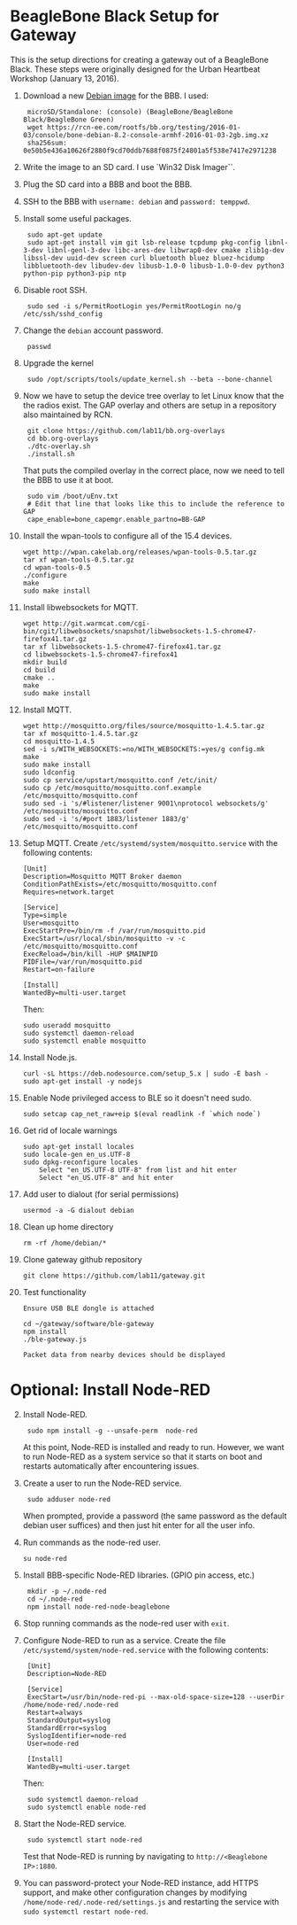 BeagleBone Black Setup for Gateway
==================================

This is the setup directions for creating a gateway out of a
BeagleBone Black. These steps were originally designed for the
Urban Heartbeat Workshop (January 13, 2016).

1. Download a new
[Debian image](http://elinux.org/Beagleboard:BeagleBoneBlack_Debian#Jessie_Snapshot_console)
for the BBB. I used:

        microSD/Standalone: (console) (BeagleBone/BeagleBone Black/BeagleBone Green)
        wget https://rcn-ee.com/rootfs/bb.org/testing/2016-01-03/console/bone-debian-8.2-console-armhf-2016-01-03-2gb.img.xz
        sha256sum: 0e50b5e436a10626f2880f9cd70ddb7688f0875f24801a5f538e7417e2971238

2. Write the image to an SD card. I use `Win32 Disk Imager``.

3. Plug the SD card into a BBB and boot the BBB.

4. SSH to the BBB with `username: debian` and `password: temppwd`.

5. Install some useful packages.

        sudo apt-get update
        sudo apt-get install vim git lsb-release tcpdump pkg-config libnl-3-dev libnl-genl-3-dev libc-ares-dev libwrap0-dev cmake zlib1g-dev libssl-dev uuid-dev screen curl bluetooth bluez bluez-hcidump libbluetooth-dev libudev-dev libusb-1.0-0 libusb-1.0-0-dev python3 python-pip python3-pip ntp

6. Disable root SSH.

        sudo sed -i s/PermitRootLogin yes/PermitRootLogin no/g /etc/ssh/sshd_config

7. Change the `debian` account password.

        passwd

8. Upgrade the kernel

        sudo /opt/scripts/tools/update_kernel.sh --beta --bone-channel

9. Now we have to setup the device tree overlay to let Linux know that the the radios exist.
The GAP overlay and others are setup in a repository also maintained by RCN.

        git clone https://github.com/lab11/bb.org-overlays
        cd bb.org-overlays
        ./dtc-overlay.sh
        ./install.sh

    That puts the compiled overlay in the correct place, now we need to tell the BBB to use it at boot.

        sudo vim /boot/uEnv.txt
        # Edit that line that looks like this to include the reference to GAP
        cape_enable=bone_capemgr.enable_partno=BB-GAP

10. Install the wpan-tools to configure all of the 15.4 devices.

        wget http://wpan.cakelab.org/releases/wpan-tools-0.5.tar.gz
        tar xf wpan-tools-0.5.tar.gz
        cd wpan-tools-0.5
        ./configure
        make
        sudo make install

11. Install libwebsockets for MQTT.

        wget http://git.warmcat.com/cgi-bin/cgit/libwebsockets/snapshot/libwebsockets-1.5-chrome47-firefox41.tar.gz
        tar xf libwebsockets-1.5-chrome47-firefox41.tar.gz
        cd libwebsockets-1.5-chrome47-firefox41
        mkdir build
        cd build
        cmake ..
        make
        sudo make install

12. Install MQTT.

        wget http://mosquitto.org/files/source/mosquitto-1.4.5.tar.gz
        tar xf mosquitto-1.4.5.tar.gz
        cd mosquitto-1.4.5
        sed -i s/WITH_WEBSOCKETS:=no/WITH_WEBSOCKETS:=yes/g config.mk
        make
        sudo make install
        sudo ldconfig
        sudo cp service/upstart/mosquitto.conf /etc/init/
        sudo cp /etc/mosquitto/mosquitto.conf.example /etc/mosquitto/mosquitto.conf
        sudo sed -i 's/#listener/listener 9001\nprotocol websockets/g' /etc/mosquitto/mosquitto.conf
        sudo sed -i 's/#port 1883/listener 1883/g' /etc/mosquitto/mosquitto.conf

12. Setup MQTT. Create `/etc/systemd/system/mosquitto.service` with the following contents:

        [Unit]
        Description=Mosquitto MQTT Broker daemon
        ConditionPathExists=/etc/mosquitto/mosquitto.conf
        Requires=network.target

        [Service]
        Type=simple
        User=mosquitto
        ExecStartPre=/bin/rm -f /var/run/mosquitto.pid
        ExecStart=/usr/local/sbin/mosquitto -v -c /etc/mosquitto/mosquitto.conf
        ExecReload=/bin/kill -HUP $MAINPID
        PIDFile=/var/run/mosquitto.pid
        Restart=on-failure

        [Install]
        WantedBy=multi-user.target
        
    Then:
    
        sudo useradd mosquitto
        sudo systemctl daemon-reload
        sudo systemctl enable mosquitto

13. Install Node.js.

        curl -sL https://deb.nodesource.com/setup_5.x | sudo -E bash -
        sudo apt-get install -y nodejs

14. Enable Node privileged access to BLE so it doesn't need sudo.

        sudo setcap cap_net_raw+eip $(eval readlink -f `which node`)

17. Get rid of locale warnings

        sudo apt-get install locales
        sudo locale-gen en_us.UTF-8
        sudo dpkg-reconfigure locales
            Select "en_US.UTF-8 UTF-8" from list and hit enter
            Select "en_US.UTF-8" and hit enter

18. Add user to dialout (for serial permissions)

        usermod -a -G dialout debian

19. Clean up home directory

        rm -rf /home/debian/*

20. Clone gateway github repository

        git clone https://github.com/lab11/gateway.git

21. Test functionality

        Ensure USB BLE dongle is attached

        cd ~/gateway/software/ble-gateway
        npm install
        ./ble-gateway.js

        Packet data from nearby devices should be displayed

Optional: Install Node-RED
==================================

2. Install Node-RED.

        sudo npm install -g --unsafe-perm  node-red
    
    At this point, Node-RED is installed and ready to run. However, we want to run Node-RED as a system service so that it starts on boot and restarts automatically after encountering issues.

3. Create a user to run the Node-RED service.

        sudo adduser node-red
      When prompted, provide a password (the same password as the default debian user suffices) and then just hit enter for all the user info.

4.  Run commands as the node-red user.

        su node-red

5. Install BBB-specific Node-RED libraries. (GPIO pin access, etc.)

        mkdir -p ~/.node-red
        cd ~/.node-red
        npm install node-red-node-beaglebone

6. Stop running commands as the node-red user with `exit`.

7. Configure Node-RED to run as a service. Create the file  `/etc/systemd/system/node-red.service` with the following contents:

        [Unit]
        Description=Node-RED

        [Service]
        ExecStart=/usr/bin/node-red-pi --max-old-space-size=128 --userDir /home/node-red/.node-red
        Restart=always
        StandardOutput=syslog
        StandardError=syslog
        SyslogIdentifier=node-red
        User=node-red

        [Install]
        WantedBy=multi-user.target

    Then:

        sudo systemctl daemon-reload
        sudo systemctl enable node-red

6. Start the Node-RED service.

        sudo systemctl start node-red

    Test that Node-RED is running by navigating to `http://<Beaglebone IP>:1880`. 
    
9. You can password-protect your Node-RED instance, add HTTPS support, and make other configuration changes by modifying `/home/node-red/.node-red/settings.js` and restarting the service with `sudo systemctl restart node-red`. 

